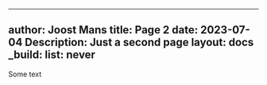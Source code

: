 <!-- cSpell:ignore joost -->
<!-- markdownlint-disable MD007 MD022 MD032 MD041-->
---
author: Joost Mans
title: Page 2
date: 2023-07-04
Description: Just a second page
layout: docs
_build:
  list: never
---
<!-- markdownlint-enable MD007 MD022 MD032 MD041-->

Some text
